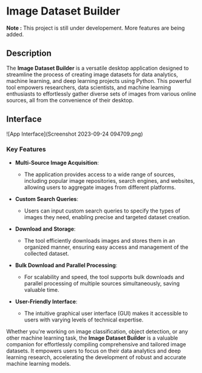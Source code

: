 # Image Dataset Builder

**Note :** This project is still under developement. More features are being added.

## Description

The **Image Dataset Builder** is a versatile desktop application designed to streamline the process of creating image datasets for data analytics, machine learning, and deep learning projects using Python. This powerful tool empowers researchers, data scientists, and machine learning enthusiasts to effortlessly gather diverse sets of images from various online sources, all from the convenience of their desktop.

## Interface
![App Interface](Screenshot 2023-09-24 094709.png)

### Key Features

- **Multi-Source Image Acquisition**:
  - The application provides access to a wide range of sources, including popular image repositories, search engines, and websites, allowing users to aggregate images from different platforms.

- **Custom Search Queries**:
  - Users can input custom search queries to specify the types of images they need, enabling precise and targeted dataset creation.

- **Download and Storage**:
  - The tool efficiently downloads images and stores them in an organized manner, ensuring easy access and management of the collected dataset.

- **Bulk Download and Parallel Processing**:
  - For scalability and speed, the tool supports bulk downloads and parallel processing of multiple sources simultaneously, saving valuable time.

- **User-Friendly Interface**:
  - The intuitive graphical user interface (GUI) makes it accessible to users with varying levels of technical expertise.

Whether you're working on image classification, object detection, or any other machine learning task, the **Image Dataset Builder** is a valuable companion for effortlessly compiling comprehensive and tailored image datasets. It empowers users to focus on their data analytics and deep learning research, accelerating the development of robust and accurate machine learning models.

